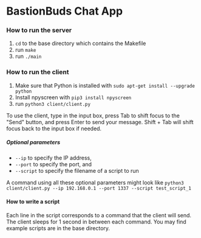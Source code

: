 # BastionBuds Chat App

### How to run the server

1. `cd` to the base directory which contains the Makefile
2. run `make`
3. run  `./main` 

### How to run the client

1. Make sure that Python is installed with `sudo apt-get install --upgrade python`
2. Install  npyscreen with `pip3 install npyscreen`
3. run `python3 client/client.py`

To use the client, type in the input box, press Tab to shift focus to the "Send" button, and press Enter to send your message. Shift + Tab will shift focus back to the input box if needed.

##### Optional parameters

*  `--ip` to specify the IP address,
* `--port` to specify the port, and
* `--script` to specify the filename of a script to run

A command using all these optional parameters might look like `python3 client/client.py --ip 192.168.0.1 --port 1337 --script test_script_1`

#### How to write a script

Each line in the script corresponds to a command that the client will send. The client sleeps for 1 second in between each command. You may find example scripts are in the base directory.